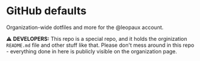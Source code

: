 # GitHub defaults

Organization-wide dotfiles and more for the @leopaux account.

:warning: **DEVELOPERS:** This repo is a special repo, and it holds the orginization `README.md` file and other stuff like that. Please don't mess around in this repo - everything done in here is publicly visible on the organization page.
